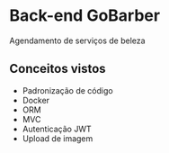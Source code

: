 # Back-end GoBarber

Agendamento de serviços de beleza

## Conceitos vistos

- Padronização de código
- Docker
- ORM 
- MVC
- Autenticação JWT
- Upload de imagem

